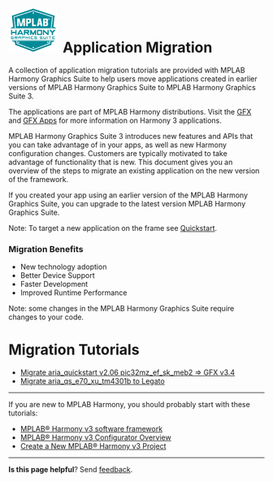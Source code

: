 # ![Microchip Technology](images/mhgs.png) Application Migration

A collection of application migration tutorials are provided with MPLAB Harmony Graphics Suite to help users move applications created in earlier versions of MPLAB Harmony Graphics Suite to MPLAB Harmony Graphics Suite 3. 

The applications are part of MPLAB Harmony distributions. Visit the [GFX](https://github.com/Microchip-MPLAB-Harmony/gfx/tree/master/apps) and [GFX Apps](https://github.com/Microchip-MPLAB-Harmony/gfx_apps/tree/master/apps) for more information on Harmony 3 applications.

MPLAB Harmony Graphics Suite 3 introduces new features and APIs that you can take advantage of in your apps, as well as new Harmony configuration changes. Customers are typically motivated to take advantage of functionality that is new. This document gives you an overview of the steps to migrate an existing application on the new version of the framework. 

If you created your app using an earlier version of the MPLAB Harmony Graphics Suite, you can upgrade to the latest version MPLAB Harmony Graphics Suite.

Note: To target a new application on the frame see [Quickstart](https://github.com/automaate/GFX_sandbox/wiki/Application-QuickStart).


### Migration Benefits
* New technology adoption
* Better Device Support
* Faster Development
* Improved Runtime Performance

Note: some changes in the MPLAB Harmony Graphics Suite require changes to your code. 

# Migration Tutorials

* [Migrate aria_quickstart v2.06 pic32mz_ef_sk_meb2 => GFX v3.4](https://github.com/Microchip-MPLAB-Harmony/gfx/wiki/Migrate-aria_quickstart-v2.06-to-3.04-pic32mz_ef_sk_meb2)
* [Migrate aria_qs_e70_xu_tm4301b to Legato](https://github.com/Microchip-MPLAB-Harmony/gfx/wiki/Migrate-aria_qs_e70_xu_tm4301b-to-legato)

***

If you are new to MPLAB Harmony, you should probably start with these tutorials:

* [MPLAB® Harmony v3 software framework](https://microchipdeveloper.com/harmony3:start) 
* [MPLAB® Harmony v3 Configurator Overview](https://microchipdeveloper.com/harmony3:mhc-overview)
* [Create a New MPLAB® Harmony v3 Project](https://microchipdeveloper.com/harmony3:new-proj)

***

**Is this page helpful**? Send [feedback](https://github.com/automaate/GFX_sandbox/issues).
